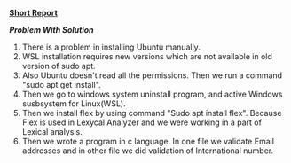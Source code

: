 <ins>**Short Report**<ins>

***Problem With Solution***

1. There is a problem in installing Ubuntu manually. 
2. WSL installation requires new versions which are not available in old version of sudo apt.
3. Also Ubuntu doesn't read all the permissions. Then we run a command "sudo apt get install".
4. Then we go to windows system uninstall program, and active Windows susbsystem for Linux(WSL).
5. Then we install flex by using command "Sudo apt install flex". Because Flex is used in Lexycal Analyzer and we were working in a part of Lexical    analysis.
6. Then we wrote a program in c language. In one file we validate Email addresses and in other file we did validation of International number.
